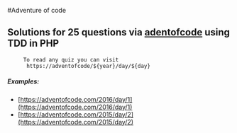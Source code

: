 #Adventure of code

## Solutions for 25 questions via [adentofcode](https://adventofcode.com) using TDD in PHP
		 To read any quiz you can visit 
		  https://adventofcode/${year}/day/${day}

##### Examples:
* [https://adventofcode.com/2016/day/1](https://adventofcode.com/2016/day/1)
* [https://adventofcode.com/2015/day/2](https://adventofcode.com/2015/day/2)
